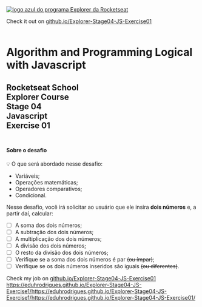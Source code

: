 <a href="https://app.rocketseat.com.br/explorer">
<img src="images/logoExplorer.jpg" alt="logo azul do programa Explorer da Rocketseat"></a>
<br>

Check it out on <a href="https://eduhrodrigues.github.io/Explorer-Stage04-JS-Exercise01/
">github.io/Explorer-Stage04-JS-Exercise01</a><br><br>

<h1> Algorithm and Programming Logical with Javascript </h1>

<h2> Rocketseat School<br>
Explorer Course <br>
Stage 04 <br>
Javascript <br>
Exercise 01 <br> <br>

#### Sobre o desafio

<aside>
💡 O que será abordado nesse desafio:

- Variáveis;
- Operações matemáticas;
- Operadores comparativos;
- Condicional.

</aside>

Nesse desafio, você irá solicitar ao usuário que ele insira **dois números** e, a partir daí, calcular:

- [ ]  A soma dos dois números;
- [ ]  A subtração dos dois números;
- [ ]  A multiplicação dos dois números;
- [ ]  A divisão dos dois números;
- [ ]  O resto da divisão dos dois números;
- [ ]  Verifique se a soma dos dois números é par ~~(ou ímpar)~~;
- [ ]  Verifique se os dois números inseridos são iguais ~~(ou diferentes)~~.

Check my job on <a href="https://eduhrodrigues.github.io/Explorer-Stage04-JS-Exercise1/
">github.io/Explorer-Stage04-JS-Exercise01</a>
https://eduhrodrigues.github.io/Explorer-Stage04-JS-Exercise1/https://eduhrodrigues.github.io/Explorer-Stage04-JS-Exercise1/https://eduhrodrigues.github.io/Explorer-Stage04-JS-Exercise01/
